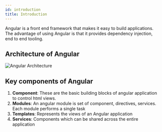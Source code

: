 ```yaml
---
id: introduction
title: Introduction
---
```


Angular is a front end framework that makes it easy to build applications. The advantage of using Angular is that it provides dependency injection, end to end tooling.

## Architecture of Angular

![Angular Architecture](https://angular.io/generated/images/guide/architecture/overview2.png)

## Key components of Angular

1. **Component**: These are the basic building blocks of angular application to control html views.
2. **Modules**: An angular module is set of component, directives, services. Each module performs a single task
3. **Templates**: Represents the views of an Angular application
4. **Services**: Components which can be shared across the entire application
